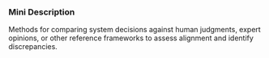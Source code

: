 ### Mini Description

Methods for comparing system decisions against human judgments, expert opinions, or other reference frameworks to assess alignment and identify discrepancies.
